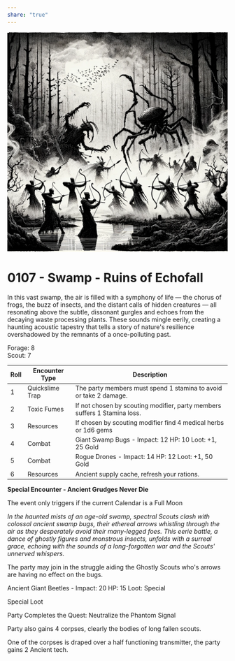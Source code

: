 ```yaml
---  
share: "true"  
---  
```

  
  
![echofall.png](../echofall.png)  
  
# 0107 - Swamp - Ruins of Echofall  
  
In this vast swamp, the air is filled with a symphony of life — the chorus of frogs, the buzz of insects, and the distant calls of hidden creatures — all resonating above the subtle, dissonant gurgles and echoes from the decaying waste processing plants. These sounds mingle eerily, creating a haunting acoustic tapestry that tells a story of nature's resilience overshadowed by the remnants of a once-polluting past.  
  
Forage: 8  
Scout: 7  
  
| Roll | Encounter Type | Description |  
| ---- | ---- | ---- |  
| 1 | Quickslime Trap | The party members must spend 1 stamina to avoid or take 2 damage. |  
| 2 | Toxic Fumes | If not chosen by scouting modifier, party members suffers 1 Stamina loss. |  
| 3 | Resources | If chosen by scouting modifier find 4 medical herbs or 1d6 gems |  
| 4 | Combat | Giant Swamp Bugs - Impact: 12 HP: 10 Loot: +1, 25 Gold |  
| 5 | Combat | Rogue Drones - Impact: 14 HP: 12 Loot: +1, 50 Gold  |  
| 6 | Resources | Ancient supply cache, refresh your rations. |  
  
**Special Encounter - Ancient Grudges Never Die**  
  
The event only triggers if the current Calendar is a Full Moon  
  
*In the haunted mists of an age-old swamp, spectral Scouts clash with colossal ancient swamp bugs, their ethereal arrows whistling through the air as they desperately avoid their many-legged foes. This eerie battle, a dance of ghostly figures and monstrous insects, unfolds with a surreal grace, echoing with the sounds of a long-forgotten war and the Scouts' unnerved whispers.*  
  
The party may join in the struggle aiding the Ghostly Scouts who's arrows are having no effect on the bugs.  
  
Ancient Giant Beetles - Impact: 20 HP: 15 Loot: Special  
  
Special Loot  
  
Party Completes the Quest: Neutralize the Phantom Signal  
  
Party also gains 4 corpses, clearly the bodies of long fallen scouts.  
  
One of the corpses is draped over a half functioning transmitter, the party gains 2 Ancient tech.  
  
  
  
  
  
  
  
